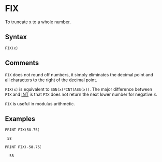 # FIX

To truncate x to a whole number.

## Syntax

`FIX(x)`

## Comments

`FIX` does not round off numbers, it simply eliminates the decimal point and all characters to the right of the decimal point.

`FIX(x)` is equivalent to `SGN(x)*INT(ABS(x))`. The major difference between `FIX` and [INT](INT) is that `FIX` does not return the next lower number for negative *x*.

`FIX` is useful in modulus arithmetic.

## Examples

```vb
PRINT FIX(58.75)
```

```text
 58
```

```vb
PRINT FIX(-58.75)
```

```text
 -58
```
